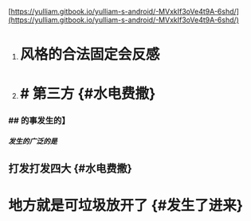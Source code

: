 [https://yulliam.gitbook.io/yulliam-s-android/-MVxkIf3oVe4t9A-6shd/](https://yulliam.gitbook.io/yulliam-s-android/-MVxkIf3oVe4t9A-6shd/)

1. # 风格的合法固定会反感
2. # \# 第三方 {#水电费撒}

### \#\# 的事发生的】

##### 发生的广泛的是

## 打发打发四大 {#水电费撒}

# 地方就是可垃圾放开了 {#发生了进来}



